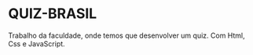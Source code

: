 # QUIZ-BRASIL
Trabalho da faculdade, onde temos que desenvolver um quiz. Com Html, Css e JavaScript.
